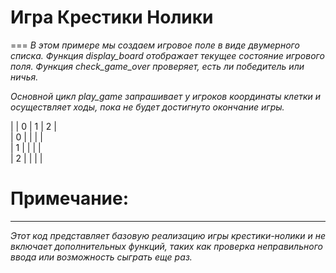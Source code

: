 # Игра Крестики Нолики
===
*В этом примере мы создаем игровое поле в виде двумерного списка. Функция display_board отображает текущее состояние игрового поля. Функция check_game_over проверяет, есть ли победитель или ничья.*

*Основной цикл play_game запрашивает у игроков координаты клетки и осуществляет ходы, пока не будет достигнуто окончание игры.*

|   | 0 | 1 | 2 |  
| 0 |   |   |   |  
| 1 |   |   |   |     
| 2 |   |   |   |  


# Примечание: 
---
*Этот код представляет базовую реализацию игры крестики-нолики и не включает дополнительных функций, таких как проверка неправильного ввода или возможность сыграть еще раз.*

